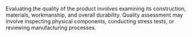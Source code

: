 Evaluating the quality of the product involves examining its construction, materials, workmanship, and overall durability. Quality assessment may involve inspecting physical components, conducting stress tests, or reviewing manufacturing processes.